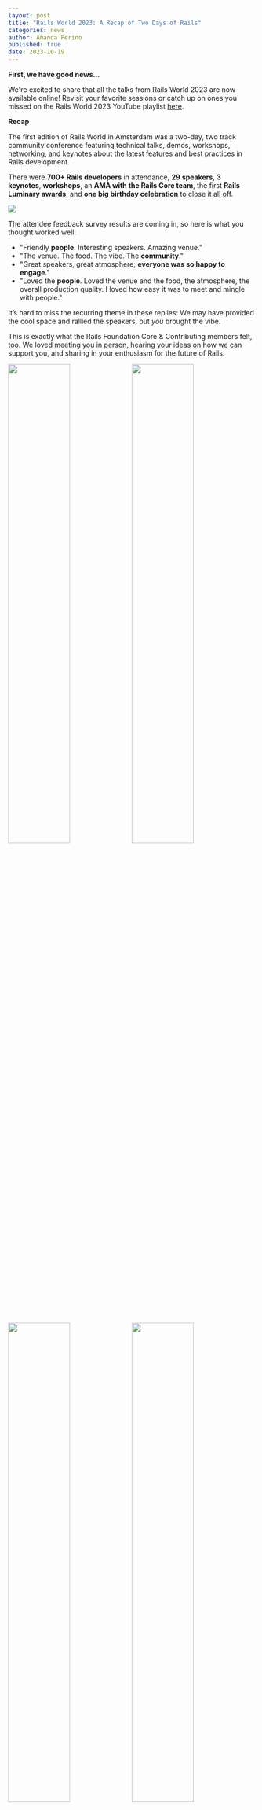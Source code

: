 ```yaml
---
layout: post
title: "Rails World 2023: A Recap of Two Days of Rails"
categories: news
author: Amanda Perino
published: true
date: 2023-10-19
---
```


**First, we have good news...**

We're excited to share that all the talks from Rails World 2023 are now available online! Revisit your favorite sessions or catch up on ones you missed on the Rails World 2023 YouTube playlist <a href="https://www.youtube.com/watch?v=9RZVdXyzwCw&list=PLHFP2OPUpCeY9IX3Ht727dwu5ZJ2BBbZP">here</a>.

**Recap**

The first edition of Rails World in Amsterdam was a two-day, two track community conference featuring technical talks, demos, workshops, networking, and keynotes about the latest features and best practices in Rails development. 

There were **700+ Rails developers** in attendance, **29 speakers**, **3 keynotes**, **workshops**, an **AMA with the Rails Core team**, the first **Rails Luminary awards**, and **one big birthday celebration** to close it all off.

<img src="/assets/images/RailsWorld2023-sponsorlounge.jpg">

The attendee feedback survey results are coming in, so here is what you thought worked well:

- "Friendly **people**. Interesting speakers. Amazing venue."
- "The venue. The food. The vibe. The **community**."
- "Great speakers, great atmosphere; **everyone was so happy to engage**."
- "Loved the **people**. Loved the venue and the food, the atmosphere, the overall production quality. I loved how easy it was to meet and mingle with people."

It’s hard to miss the recurring theme in these replies: We may have provided the cool space and rallied the speakers, but _you_ brought the vibe. 

This is exactly what the Rails Foundation Core & Contributing members felt, too. We loved meeting you in person, hearing your ideas on how we can support you, and sharing in your enthusiasm for the future of Rails.

<img src="/assets/images/RailsWorld2023-wafris.jpg" style="width: 50%"><img src="/assets/images/RailsWorld2023-audience.jpg" style="width: 50%">
<img src="/assets/images/RailsWorld2023-shopify.jpg" style="width: 50%"><img src="/assets/images/RailsWorld2023-podcasts.jpg" style="width: 50%">


We would be remiss not to share what you thought _didn’t_ work so well. The two most reported answers were: the screen in Track 1 was too low, and there wasn’t enough time between sessions to chat and hang out. We hear you, and we fully agree. This is important feedback we are already considering for next year.

In case you missed it, here are some of the other highlights:

**Opening & Closing Keynotes**

**DHH** delivered the Opening Keynote and covered a lot of ground, including introducing 7 major tools in support of The One Person Framework: Propshaft, Turbo 8, Strada, Solid Cache, Solid Queue, Mission Control, and Kamal. Watch it <a href="https://www.youtube.com/watch?v=iqXjGiQ_D-A&t=67s">here</a>.

**Eileen Uchitelle** delivered the first Closing Keynote on the philosophy behind Rails - a sprinkling of magic, but also a good dose of common patterns to build agnostic and beautiful interfaces. Watch it <a href="https://www.youtube.com/watch?v=nvuPisDQ1hI">here</a>.

**Aaron Patterson** closed Rails World with a keynote where he took a look at how language servers work, how we can improve language server support in Rails, and how this will increase our productivity as Rails developers. Find it online <a href="https://www.youtube.com/watch?v=GnqRMQ0iQTg&t=2659s">here</a>.

<img src="/assets/images/RailsWorld2023-eileen.jpg" style="width: 50%"><img src="/assets/images/RailsWorld2023-Aaron.jpg" style="width: 50%">

**Rails Core AMA**

Ten of the current 12 Rails Core members sat down with Planet Argon founder and CEO **Robby Russell** to answer questions submitted by the Rails World audience, such as: _How do they decide on which features to add? How should Rails evolve in the future? What does it take to join the Core team?_

Rails Core members present were: **Aaron Patterson**, **Carlos Antonio Da Silva**, **David Heinemeier Hansson**, **Eileen Uchitelle**, **Jean Boussier**, **Jeremy Daer**, **John Hawthorne**, **Matthew Draper**, **Rafael França**, and **Xavier Noria**. 

Watch the full AMA <a href="https://www.youtube.com/watch?v=9GzYoUFIkwE&t=1872s">here</a>.

<img src="/assets/images/RailsWorld2023-CoraAMA.jpg" style="width: 50%"><img src="/assets/images/RailsWorld2023-coreAMA2.jpg" style="width: 50%">

**Rails Luminary Awards**

We presented GoRails founder **Chris Oliver** with the very first community-nominated Rails Luminary award for his inspiring dedication & outstanding contributions to the Rails community and presented  Shopify CEO **Tobias Lütke** with the first Rails Lifetime Award for his long-term dedication & significant positive impact on the Rails framework from as far back as 2004. Full announcement and video coming tomorrow!

<img src="/assets/images/RailsWorld2023-luminaries.jpg">

**Rails 20th Birthday Celebration**

Rails World also marked a significant milestone - the 20th anniversary of Rails as a framework, so we closed out the event with a party in the sponsor lounge with polaroid photos, Rails cupcakes, and a Jukebox DJ. 

<img src="/assets/images/RailsWorld2023-birthday.jpg" style="width: 50%"><img src="/assets/images/RailsWorld2023-timelinewall.jpg" style="width: 50%">

**Thank You Sponsors!**

None of this would have been possible without the generous support of Rails World sponsors and Rails Foundation members. With no previous Rails World as a benchmark, they still showed up and put their trust in the event and the Rails Foundation, and for that we are eternally grateful. Special shout out to our Platinum sponsor **AppSignal**, who was the very first sponsor on board and whose team brought a lot of energy (and stroopwaffles) to the event.

<img src="/assets/images/RailsWorld2023-sponsors.jpg">

If your company would like to sponsor a future Rails World, please <a href="mailto:sponsors@rubyonrails.org">get in touch</a>. We will be sharing the 2024 prospectus for Rails World in Toronto in the next few weeks!

**See you next year!**

To the speakers, sponsors, and most importantly, the attendees—thank you for making Rails World 2023 an event to remember. Here's to another year of pushing the boundaries of Rails development and continuing to shape the future of web applications. See you at Rails World 2024 in Toronto!

<img src="/assets/images/RailsWorld2023-toronto.jpg" style="width: 50%"><img src="/assets/images/RailsWorld2023-goodbye.jpg" style="width: 50%">
